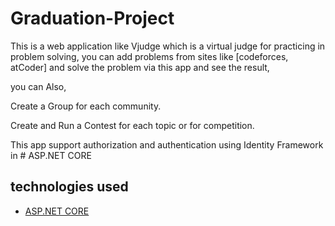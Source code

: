 # Graduation-Project
This is a web application like Vjudge which is a virtual judge for practicing in problem solving, you can add problems from sites like [codeforces, atCoder]
and solve the problem via this app and see the result, 

you can Also,

Create a Group for each community. 

Create and Run a Contest for each topic or for competition.

This app support authorization and authentication using Identity Framework in # ASP.NET CORE

## technologies used 
- [ASP.NET CORE](https://learn.microsoft.com/en-us/aspnet/core/?view=aspnetcore-7.0)

